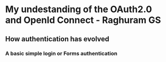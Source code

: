 # My undestanding of the OAuth2.0 and OpenId Connect - Raghuram GS  


## How authentication has evolved

### A basic simple login or Forms authentication


  
 
 



